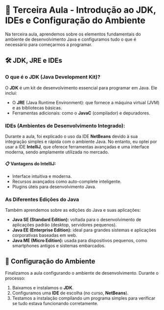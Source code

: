 # 📕 Terceira Aula - Introdução ao JDK, IDEs e Configuração do Ambiente

Na terceira aula, aprendemos sobre os elementos fundamentais do ambiente de desenvolvimento Java e configuramos tudo o que é necessário para começarmos a programar.

## 🛠️ JDK, JRE e IDEs

### O que é o **JDK (Java Development Kit)**?
O **JDK** é um kit de desenvolvimento essencial para programar em Java. Ele inclui:
- O **JRE** (Java Runtime Environment): que fornece a máquina virtual (JVM) e as bibliotecas básicas.
- Ferramentas adicionais: como o **JavaC** (compilador) e depuradores.

### IDEs (Ambientes de Desenvolvimento Integrado):
Durante a aula, foi explicado o uso da IDE **NetBeans** devido à sua integração simples e rápida com o ambiente Java. 
No entanto, eu optei por usar a IDE **IntelliJ**, que oferece ferramentas avançadas e uma interface moderna, sendo amplamente utilizada no mercado.

#### 📋 Vantagens do IntelliJ:
- Interface intuitiva e moderna.
- Recursos avançados como auto-complete inteligente.
- Plugins úteis para desenvolvimento Java.

### As Diferentes Edições do Java
Também aprendemos sobre as edições do Java e suas aplicações:

- **Java SE (Standard Edition):** voltada para o desenvolvimento de aplicações padrão (desktop, servidores pequenos).
- **Java EE (Enterprise Edition):** ideal para grandes sistemas e aplicações corporativas baseadas em web.
- **Java ME (Micro Edition):** usada para dispositivos pequenos, como smartphones antigos e sistemas embarcados.

## 🔧 Configuração do Ambiente
Finalizamos a aula configurando o ambiente de desenvolvimento. Durante o processo:
1. Baixamos e instalamos o **JDK**.
2. Configuramos uma **IDE** de escolha (no curso, **NetBeans**).
3. Testamos a instalação compilando um programa simples para verificar se tudo estava funcionando corretamente.
